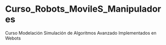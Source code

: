 # Curso_Robots_MovileS_Manipuladores
Curso Modelación Simulación de Algoritmos Avanzado Implementados en Webots


